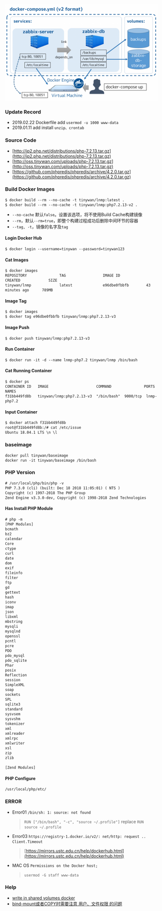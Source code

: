 ![Zabbix-Share-docker-compose.yml.png](images/Zabbix-Share-docker-compose.yml.png)  

### Update Record

* 2019.02.22 Dockerfile add  `usermod -u 1000 www-data`  
* 2019.01.11 add install `unzip、crontab`  

### Source Code

* [http://jp2.php.net/distributions/php-7.2.13.tar.gz](http://jp2.php.net/distributions/php-7.2.13.tar.gz)
* [http://oss.tinywan.com/uploads/php-7.2.13.tar.gz](http://oss.tinywan.com/uploads/php-7.2.13.tar.gz)
* [https://github.com/phpredis/phpredis/archive/4.2.0.tar.gz](https://github.com/phpredis/phpredis/archive/4.2.0.tar.gz)

### Build Docker Images

```
$ docker build --rm --no-cache -t tinywan/lnmp:latest .
$ docker build --rm --no-cache -t tinywan/lnmp:php7.2.13-v2 .
```

* `--no-cache` 默认`false`。设置该选项，将不使用Build Cache构建镜像
* `--rm`，默认`--rm=true`，即整个构建过程成功后删除中间环节的容器
* `--tag, -t`，镜像的名字及`tag`

#### Login Docker Hub
```
$ docker login --username=tinywan --password=tinywan123
```

#### Cat Images

```
$ docker images
REPOSITORY               TAG                 IMAGE ID            CREATED             SIZE
tinywan/lnmp             latest              e96dbe0fbbfb        43 minutes ago      789MB
```

#### Image Tag 
```
$ docker images
$ docker tag e96dbe0fbbfb tinywan/lnmp:php7.2.13-v3
```

#### Image Push 
```
$ docker push tinywan/lnmp:php7.2.13-v3
```

#### Run Container

```
$ docker run -it -d --name lnmp-php7.2 tinywan/lnmp /bin/bash
```

#### Cat Running Container

```
$ docker ps
CONTAINER ID   IMAGE                      COMMAND               PORTS    NAMES
f31bb449fd8b   tinywan/lnmp:php7.2.13-v3  "/bin/bash"  9000/tcp  lnmp-php7.2
```

#### Input Container

```
$ docker attach f31bb449fd8b
root@f31bb449fd8b:/# cat /etc/issue
Ubuntu 18.04.1 LTS \n \l
```

### baseimage 

```
docker pull tinywan/baseimage
docker run -it tinywan/baseimage /bin/bash
```

### PHP Version

```
# /usr/local/php/bin/php -v
PHP 7.3.0 (cli) (built: Dec 18 2018 11:05:01) ( NTS )
Copyright (c) 1997-2018 The PHP Group
Zend Engine v3.3.0-dev, Copyright (c) 1998-2018 Zend Technologies
```

#### Has Install  PHP Module
```
# php -m
[PHP Modules]
bcmath
bz2
calendar
Core
ctype
curl
date
dom
exif
fileinfo
filter
ftp
gd
gettext
hash
iconv
imap
json
libxml
mbstring
mysqli
mysqlnd
openssl
pcntl
pcre
PDO
pdo_mysql
pdo_sqlite
Phar
posix
Reflection
session
SimpleXML
soap
sockets
SPL
sqlite3
standard
sysvsem
sysvshm
tokenizer
xml
xmlreader
xmlrpc
xmlwriter
xsl
zip
zlib

[Zend Modules]

```
#### PHP Configure
```
/usr/local/php/etc/
```

### ERROR

*   Error01 `/bin/sh: 1: source: not found`
    > `RUN ["/bin/bash", "-c", "source ~/.profile"]` replace `RUN source ~/.profile `
*   Error03 `https://registry-1.docker.io/v2/: net/http: request .. Client.Timeout`  
    >  [https://mirrors.ustc.edu.cn/help/dockerhub.html](https://mirrors.ustc.edu.cn/help/dockerhub.html)
*   MAC OS `Permissions on the Docker host;` 
    > `usermod -G staff www-data`
### Help

*   [write in shared volumes docker](https://stackoverflow.com/questions/29245216/write-in-shared-volumes-docker)
*   [bind-mount或者COPY时需要注意 用户、文件权限 的问题](https://segmentfault.com/a/1190000015233229)
